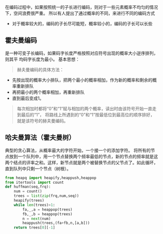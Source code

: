在编码过程中，如果按照统一的子长进行编码，则对于一些元素概率不均匀的情况下，空间浪费很严重。
所以有人提出了通过概率的不同，来进行不同的编码方式
- 对于概率较大的，编码的子长尽可能短，概率较小的，编码的子长可以长些
## 霍夫曼编码
是一种可变子长编码，如果码字长度严格按照对应符号出现的概率大小逆序排列，则其平 均码字长度为最小。
基本思想：
>赫夫曼编码的具体方法：
- 先按出现的概率大小排队，把两个最小的概率相加，作为新的概率和剩余的概率重新排队
- 再把最小的两个概率相加，再重新排队
- 直到最后变成1。

>每次相加时都将“0”和“1”赋与相加的两个概率，读出时由该符号开始一直走到最后的“1”， 将路线上所遇到的“0”和“1”按最低位到最高位的顺序排好，就是该符号的赫夫曼编码。

## 哈夫曼算法（霍夫曼树）
典型的贪心算法，从概率最大的字符开始，一个接一个的添加字符。
将所有的节点放到一个队列中，用一个节点替换两个频率最低的节点，新的节点的频率就是这两个结点的评率之和。这样，新节点就是两个被替换节点的父节点了。如此循环，直到队列中只剩一个节点（树根）。
```py
from heapq import heapify,heappush,heappop
from itertools import count
def huffman(seq,frq):
    num = count()
    trees = list(zip(frq,num,seq))
    heapify(trees)
    while len(trees)>1:
        fa,_,a = heappop(trees)
        fb,_,b = heappop(trees)
        n = next(num)
        heappush(trees,(fa+fb,n,[a,b]))
    return trees[0][-1]
```
